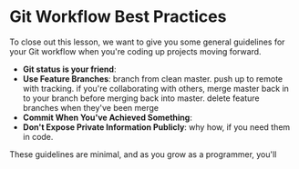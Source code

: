 [//]: <> (time: 30)
[//]: <> (type: task)

#  Git Workflow Best Practices

To close out this lesson, we want to give you some general guidelines for your Git workflow when you're coding up projects moving forward. 

-  **Git status is your friend**: 
-  **Use Feature Branches**: branch from clean master. push up to remote with tracking. if you're collaborating with others, merge master back in to your branch before merging back into master. delete feature branches when they've been merge
-  **Commit When You've Achieved Something**: 
-  **Don't Expose Private Information Publicly**: why how, if you need them in code.

These guidelines are minimal, and as you grow as a programmer, you'll